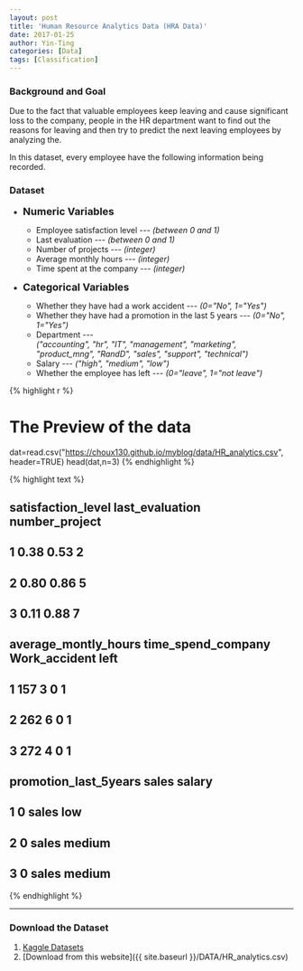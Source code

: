 ```yaml
---
layout: post
title: 'Human Resource Analytics Data (HRA Data)'
date: 2017-01-25
author: Yin-Ting
categories: [Data]
tags: [Classification]
---
```

### Background and Goal
Due to the fact that valuable employees keep leaving and cause significant loss to the company, people in the HR department want to find out the reasons for leaving and then try to predict the next leaving employees by analyzing the.

In this dataset, every employee have the following information being recorded.
<br />
### Dataset
* **<font size="4">Numeric Variables</font>** 
  * Employee satisfaction level --- _(between 0 and 1)_
  * Last evaluation --- _(between 0 and 1)_
  * Number of projects --- _(integer)_
  * Average monthly hours --- _(integer)_
  * Time spent at the company --- _(integer)_

* **<font size="4">Categorical Variables</font>** 
  * Whether they have had a work accident --- _(0="No", 1="Yes")_
  * Whether they have had a promotion in the last 5 years --- _(0="No", 1="Yes")_
  * Department --- <br />
  _("accounting", "hr", "IT", "management", "marketing", "product_mng", "RandD", "sales", "support", "technical")_
  * Salary --- _("high", "medium", "low")_
  * Whether the employee has left --- _(0="leave", 1="not leave")_


{% highlight r %}
# The Preview of the data
dat=read.csv("https://choux130.github.io/myblog/data/HR_analytics.csv",
             header=TRUE)
head(dat,n=3)
{% endhighlight %}



{% highlight text %}
##   satisfaction_level last_evaluation number_project
## 1               0.38            0.53              2
## 2               0.80            0.86              5
## 3               0.11            0.88              7
##   average_montly_hours time_spend_company Work_accident left
## 1                  157                  3             0    1
## 2                  262                  6             0    1
## 3                  272                  4             0    1
##   promotion_last_5years sales salary
## 1                     0 sales    low
## 2                     0 sales medium
## 3                     0 sales medium
{% endhighlight %}

***

### Download the Dataset
1. [Kaggle Datasets](https://www.kaggle.com/ludobenistant/hr-analytics)
2. [Download from this website]({{ site.baseurl }}/DATA/HR_analytics.csv)
